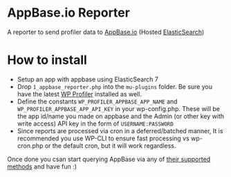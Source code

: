 # AppBase.io Reporter

A reporter to send profiler data to [AppBase.io](https://appbase.io) (Hosted [ElasticSearch](https://www.elastic.co/products/elasticsearch))

# How to install

* Setup an app with appbase using ElasticSearch 7
* Drop `1_appbase_reporter.php` into the `mu-plugins` folder. Be sure you have the latest [WP Profiler](https://github.com/WPProfiler/core) installed as well.
* Define the constants `WP_PROFILER_APPBASE_APP_NAME` and `WP_PROFILER_APPBASE_APP_API_KEY` in your wp-config.php. These will be the app id/name you made on appbase and the Admin (or other key with write access) API key in the form of `USERNAME:PASSWORD`
* Since reports are processed via cron in a deferred/batched manner, It is recommended you use WP-CLI to ensure fast processing vs wp-cron.php or the default cron, but it will work regardless.

Once done you csan start querying AppBase via any of [their supported methods](https://docs.appbase.io/docs/gettingstarted/QuickStart/) and have fun :)
